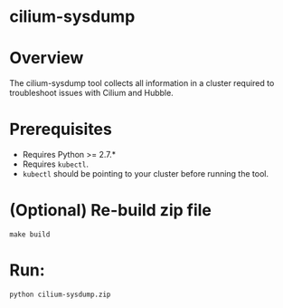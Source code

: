 # cilium-sysdump

# Overview
 The cilium-sysdump tool collects all information in a cluster required to
 troubleshoot issues with Cilium and Hubble.

# Prerequisites
- Requires Python >= 2.7.*
- Requires `kubectl`. 
- `kubectl` should be pointing to your cluster before running the tool.

# (Optional) Re-build zip file
    make build

# Run:
    python cilium-sysdump.zip

